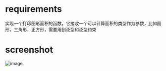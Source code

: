 # requirements
实现一个打印图形面积的函数，它接收一个可以计算面积的类型作为参数，比如圆形，三角形，正方形，需要用到泛型和泛型约束

# screenshot
![image](https://user-images.githubusercontent.com/100653223/179065560-17ea1139-3c9b-43a1-8362-154038049487.png)
